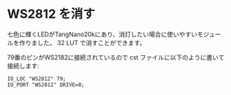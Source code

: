 # WS2812 を消す

七色に輝くLEDがTangNano20kにあり、消灯したい場合に使いやすいモジュールを作りました。
32 LUT で消すことができます。

79番のピンがWS2182に接続されているので cst ファイルに以下のように書いて接続します:

```
IO_LOC "WS2812" 79;
IO_PORT "WS2812" DRIVE=8;
```
